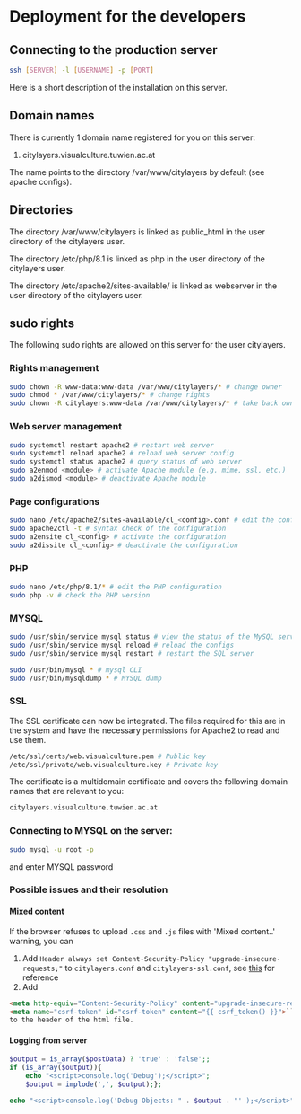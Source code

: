 # Deployment for the developers

## Connecting to the production server

```sh
ssh [SERVER] -l [USERNAME] -p [PORT]
```

Here is a short description of the installation on this server.

## Domain names

There is currently 1 domain name registered for you on this server:

1. citylayers.visualculture.tuwien.ac.at

The name points to the directory /var/www/citylayers by default (see apache configs).

## Directories

The directory /var/www/citylayers is linked as public_html in the user directory of the citylayers user.

The directory /etc/php/8.1 is linked as php in the user directory of the citylayers user.

The directory /etc/apache2/sites-available/ is linked as webserver in the user directory of the citylayers user.

## sudo rights

The following sudo rights are allowed on this server for the user citylayers.

### Rights management

```sh
sudo chown -R www-data:www-data /var/www/citylayers/* # change owner
sudo chmod * /var/www/citylayers/* # change rights
sudo chown -R citylayers:www-data /var/www/citylayers/* # take back ownership
```

### Web server management

```sh
sudo systemctl restart apache2 # restart web server
sudo systemctl reload apache2 # reload web server config
sudo systemctl status apache2 # query status of web server
sudo a2enmod <module> # activate Apache module (e.g. mime, ssl, etc.)
sudo a2dismod <module> # deactivate Apache module
```

### Page configurations

```sh
sudo nano /etc/apache2/sites-available/cl_<config>.conf # edit the configuration
sudo apache2ctl -t # syntax check of the configuration
sudo a2ensite cl_<config> # activate the configuration
sudo a2dissite cl_<config> # deactivate the configuration
```
### PHP

```sh
sudo nano /etc/php/8.1/* # edit the PHP configuration
sudo php -v # check the PHP version
```

### MYSQL

```sh
sudo /usr/sbin/service mysql status # view the status of the MySQL server
sudo /usr/sbin/service mysql reload # reload the configs
sudo /usr/sbin/service mysql restart # restart the SQL server

sudo /usr/bin/mysql * # mysql CLI
sudo /usr/bin/mysqldump * # MYSQL dump
```

### SSL

The SSL certificate can now be integrated. The files required for this are in the system
and have the necessary permissions for Apache2 to read and use them.

```sh
/etc/ssl/certs/web.visualculture.pem # Public key
/etc/ssl/private/web.visualculture.key # Private key
```

The certificate is a multidomain certificate and covers the following domain names that are relevant to you:

```sh
citylayers.visualculture.tuwien.ac.at
```

### Connecting to MYSQL on the server:

```sh
sudo mysql -u root -p
```
and enter MYSQL password 

### Possible issues and their resolution

#### Mixed content

If the browser refuses to upload ```.css``` and ```.js``` files with 'Mixed content..' warning, you can

1. Add `Header always set Content-Security-Policy "upgrade-insecure-requests;"` to `citylayers.conf` and `citylayers-ssl.conf`, see [this](https://tecadmin.net/setting-up-upgrade-insecure-requests-in-apache/) for reference
2. Add 
```html
<meta http-equiv="Content-Security-Policy" content="upgrade-insecure-requests">
<meta name="csrf-token" id="csrf-token" content="{{ csrf_token() }}">```
to the header of the html file.
```

#### Logging from server

```php
$output = is_array($postData) ? 'true' : 'false';;
if (is_array($output)){
    echo "<script>console.log('Debug');</script>";
    $output = implode(',', $output);};

echo "<script>console.log('Debug Objects: " . $output . "' );</script>";

```
